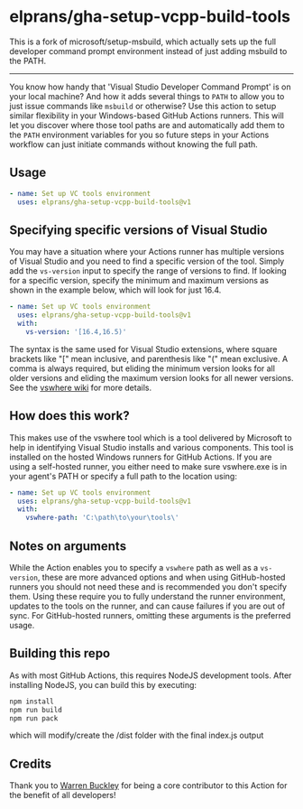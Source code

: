 # elprans/gha-setup-vcpp-build-tools

This is a fork of microsoft/setup-msbuild, which actually sets up the full
developer command prompt environment instead of just adding msbuild to the
PATH.

---

You know how handy that 'Visual Studio Developer Command Prompt' is on your local machine?  And how it adds several things to `PATH` to allow you to just issue commands like `msbuild` or otherwise?  Use this action to setup similar flexibility in your Windows-based GitHub Actions runners.  This will let you discover where those tool paths are and automatically add them to the `PATH` environment variables for you so future steps in your Actions workflow can just initiate commands without knowing the full path.

## Usage

```yml
- name: Set up VC tools environment
  uses: elprans/gha-setup-vcpp-build-tools@v1
```

## Specifying specific versions of Visual Studio

You may have a situation where your Actions runner has multiple versions of Visual Studio and you need to find a specific version of the tool.  Simply add the `vs-version` input to specify the range of versions to find.  If looking for a specific version, specify the minimum and maximum versions as shown in the example below, which will look for just 16.4.

```yml
- name: Set up VC tools environment
  uses: elprans/gha-setup-vcpp-build-tools@v1
  with:
    vs-version: '[16.4,16.5)'
```

The syntax is the same used for Visual Studio extensions, where square brackets like "[" mean inclusive, and parenthesis like "(" mean exclusive. A comma is always required, but eliding the minimum version looks for all older versions and eliding the maximum version looks for all newer versions. See the [vswhere wiki](https://github.com/microsoft/vswhere/wiki) for more details.

## How does this work?

This makes use of the vswhere tool which is a tool delivered by Microsoft to help in identifying Visual Studio installs and various components.  This tool is installed on the hosted Windows runners for GitHub Actions.  If you are using a self-hosted runner, you either need to make sure vswhere.exe is in your agent's PATH or specify a full path to the location using:

```yml
- name: Set up VC tools environment
  uses: elprans/gha-setup-vcpp-build-tools@v1
  with:
    vswhere-path: 'C:\path\to\your\tools\'
```

## Notes on arguments

While the Action enables you to specify a `vswhere` path as well as a `vs-version`, these are more advanced options and when using GitHub-hosted runners you should not need these and is recommended you don't specify them.  Using these require you to fully understand the runner environment, updates to the tools on the runner, and can cause failures if you are out of sync.  For GitHub-hosted runners, omitting these arguments is the preferred usage.

## Building this repo

As with most GitHub Actions, this requires NodeJS development tools.  After installing NodeJS, you can build this by executing:

```bash
npm install
npm run build
npm run pack
```

which will modify/create the /dist folder with the final index.js output

## Credits

Thank you to [Warren Buckley](https://github.com/warrenbuckley) for being a core contributor to this Action for the benefit of all developers!
